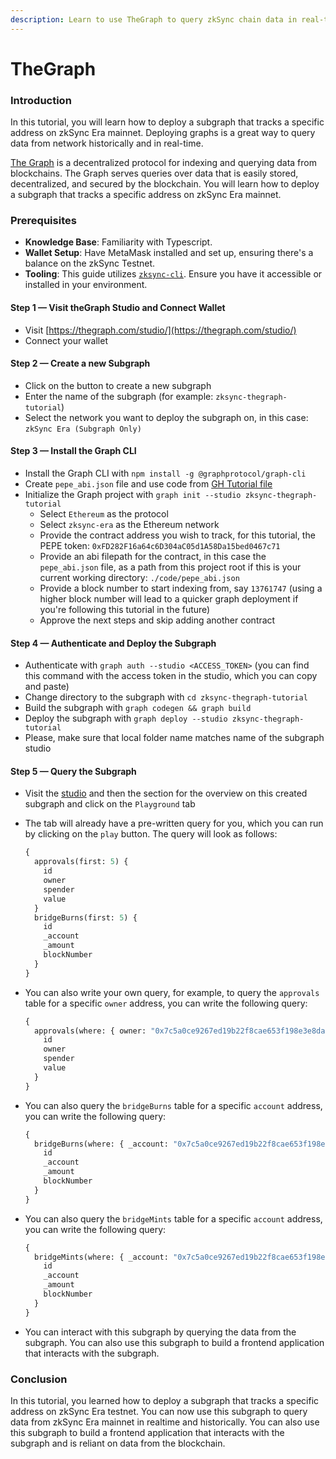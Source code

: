 ```yaml
---
description: Learn to use TheGraph to query zkSync chain data in real-time.
---
```


# TheGraph

### Introduction

In this tutorial, you will learn how to deploy a subgraph that tracks a specific address on zkSync Era mainnet. Deploying graphs is a great way to query data from network historically and in real-time.

[The Graph](https://thegraph.com/) is a decentralized protocol for indexing and querying data from blockchains. The Graph serves queries over data that is easily stored, decentralized, and secured by the blockchain. You will learn how to deploy a subgraph that tracks a specific address on zkSync Era mainnet.

### Prerequisites

* **Knowledge Base**: Familiarity with Typescript.
* **Wallet Setup**: Have MetaMask installed and set up, ensuring there's a balance on the zkSync Testnet.&#x20;
* **Tooling**: This guide utilizes [`zksync-cli`](../zksync-cli.md). Ensure you have it accessible or installed in your environment.

#### Step 1 — Visit theGraph Studio and Connect Wallet

* Visit [https://thegraph.com/studio/](https://thegraph.com/studio/)
* Connect your wallet

#### Step 2 — Create a new Subgraph

* Click on the button to create a new subgraph
* Enter the name of the subgraph (for example: `zksync-thegraph-tutorial`)
* Select the network you want to deploy the subgraph on, in this case: `zkSync Era (Subgraph Only)`

#### Step 3 — Install the Graph CLI

* Install the Graph CLI with `npm install -g @graphprotocol/graph-cli`
* Create `pepe_abi.json` file and use code from [GH Tutorial file](https://github.com/zkSync-Community-Hub/tutorials/blob/main/tutorials/the-graph/code/pepe\_abi.json)
* Initialize the Graph project with `graph init --studio zksync-thegraph-tutorial`
  * Select `Ethereum` as the protocol
  * Select `zksync-era` as the Ethereum network
  * Provide the contract address you wish to track, for this tutorial, the PEPE token: `0xFD282F16a64c6D304aC05d1A58Da15bed0467c71`
  * Provide an abi filepath for the contract, in this case the `pepe_abi.json` file, as a path from this project root if this is your current working directory: `./code/pepe_abi.json`
  * Provide a block number to start indexing from, say `13761747` (using a higher block number will lead to a quicker graph deployment if you're following this tutorial in the future)
  * Approve the next steps and skip adding another contract

#### Step 4 — Authenticate and Deploy the Subgraph

* Authenticate with `graph auth --studio <ACCESS_TOKEN>` (you can find this command with the access token in the studio, which you can copy and paste)
* Change directory to the subgraph with `cd zksync-thegraph-tutorial`
* Build the subgraph with `graph codegen && graph build`
* Deploy the subgraph with `graph deploy --studio zksync-thegraph-tutorial`
* Please, make sure that local folder name matches name of the subgraph studio

#### Step 5 — Query the Subgraph

* Visit the [studio](https://thegraph.com/studio/) and then the section for the overview on this created subgraph and click on the `Playground` tab
*   The tab will already have a pre-written query for you, which you can run by clicking on the `play` button. The query will look as follows:

    ```graphql
    {
      approvals(first: 5) {
        id
        owner
        spender
        value
      }
      bridgeBurns(first: 5) {
        id
        _account
        _amount
        blockNumber
      }
    }
    ```
*   You can also write your own query, for example, to query the `approvals` table for a specific `owner` address, you can write the following query:

    ```graphql
    {
      approvals(where: { owner: "0x7c5a0ce9267ed19b22f8cae653f198e3e8daf098" }) {
        id
        owner
        spender
        value
      }
    }
    ```
*   You can also query the `bridgeBurns` table for a specific `account` address, you can write the following query:

    ```graphql
    {
      bridgeBurns(where: { _account: "0x7c5a0ce9267ed19b22f8cae653f198e3e8daf098" }) {
        id
        _account
        _amount
        blockNumber
      }
    }
    ```
*   You can also query the `bridgeMints` table for a specific `account` address, you can write the following query:

    ```graphql
    {
      bridgeMints(where: { _account: "0x7c5a0ce9267ed19b22f8cae653f198e3e8daf098" }) {
        id
        _account
        _amount
        blockNumber
      }
    }
    ```
* You can interact with this subgraph by querying the data from the subgraph. You can also use this subgraph to build a frontend application that interacts with the subgraph.

### Conclusion

In this tutorial, you learned how to deploy a subgraph that tracks a specific address on zkSync Era testnet. You can now use this subgraph to query data from zkSync Era mainnet in realtime and historically. You can also use this subgraph to build a frontend application that interacts with the subgraph and is reliant on data from the blockchain.
